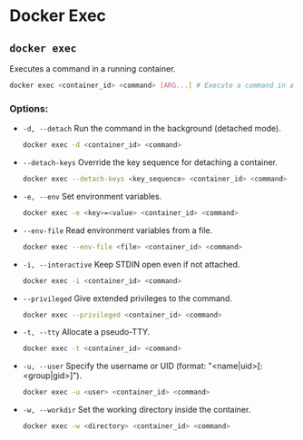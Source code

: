 
# Docker Exec

## `docker exec`
Executes a command in a running container.

```sh
docker exec <container_id> <command> [ARG...] # Execute a command in a running container
```

### Options:

- `-d, --detach`
  Run the command in the background (detached mode).
  ```sh
  docker exec -d <container_id> <command>
  ```

- `--detach-keys`
  Override the key sequence for detaching a container.
  ```sh
  docker exec --detach-keys <key_sequence> <container_id> <command>
  ```

- `-e, --env`
  Set environment variables.
  ```sh
  docker exec -e <key>=<value> <container_id> <command>
  ```

- `--env-file`
  Read environment variables from a file.
  ```sh
  docker exec --env-file <file> <container_id> <command>
  ```

- `-i, --interactive`
  Keep STDIN open even if not attached.
  ```sh
  docker exec -i <container_id> <command>
  ```

- `--privileged`
  Give extended privileges to the command.
  ```sh
  docker exec --privileged <container_id> <command>
  ```

- `-t, --tty`
  Allocate a pseudo-TTY.
  ```sh
  docker exec -t <container_id> <command>
  ```

- `-u, --user`
  Specify the username or UID (format: "<name|uid>[:<group|gid>]").
  ```sh
  docker exec -u <user> <container_id> <command>
  ```

- `-w, --workdir`
  Set the working directory inside the container.
  ```sh
  docker exec -w <directory> <container_id> <command>
  ```
